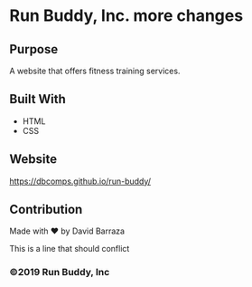 # Run Buddy, Inc. more changes

## Purpose
A website that offers fitness training services.

## Built With
* HTML
* CSS

## Website
https://dbcomps.github.io/run-buddy/

## Contribution
Made with ❤️ by David Barraza

This is a line that should conflict

### ©2019 Run Buddy, Inc

